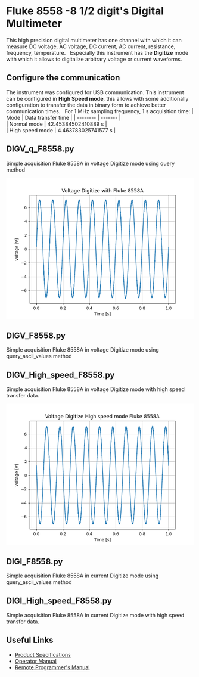 # Fluke 8558 -8 1/2 digit's Digital Multimeter

This high precision digital multimeter has one channel with which it can measure DC voltage, AC voltage, DC current, AC current, resistance, frequency, temperature.   
Especially this instrument has the **Digitize** mode with which it allows to digitalize arbitrary voltage or current waveforms.

## Configure the communication

The instrument was configured for USB communication. This instrument can be configured in **High Speed mode**, this allows with some additionally configuration to transfer the data in binary form to achieve better communication times.  
For 1 MHz sampling frequency, 1 s acquisition time:
| Mode    | Data transfer time |
| -------- | ------- |  
| Normal mode      | 42.45384502410889 s   |  
| High speed mode  | 4.463783025741577 s   |

## DIGV_q_F8558.py 

Simple acquisition Fluke 8558A in voltage Digitize mode using query method

![Alt-Text](https://github.com/juliancabaleiro/pyvisa-examples/blob/main/doc/images/DIGV_q_F8558.png)

## DIGV_F8558.py

Simple acquisition Fluke 8558A in voltage Digitize mode using query_ascii_values method

## DIGV_High_speed_F8558.py

Simple acquisition Fluke 8558A in voltage Digitize mode with high speed transfer data.

![Alt-Text](https://github.com/juliancabaleiro/pyvisa-examples/blob/main/doc/images/DIGV_High_speed_F8558.png)


## DIGI_F8558.py

Simple acquisition Fluke 8558A in current Digitize mode using query_ascii_values method

## DIGI_High_speed_F8558.py

Simple acquisition Fluke 8558A in current Digitize mode with high speed transfer data.


## Useful Links

- [Product Specifications](https://s3.amazonaws.com/download.flukecal.com/pub/literature/8558A___pseng0700.pdf)
- [Operator Manual](https://s3.amazonaws.com/download.flukecal.com/pub/literature/8588a____omeng0000_0.pdf)
- [Remote Programmer's Manual](https://s3.amazonaws.com/download.flukecal.com/pub/literature/8588A___rpeng0000_0.pdf)